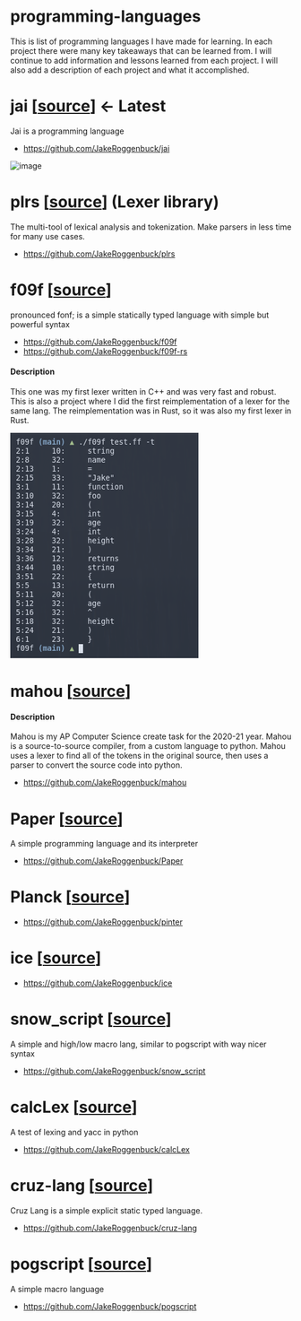 # programming-languages
This is list of programming languages I have made for learning. In each project there were many key takeaways that can be learned from. I will continue to add information and lessons learned from each project. I will also add a description of each project and what it accomplished.

# jai [[source](https://github.com/JakeRoggenbuck/jai)] <- Latest
Jai is a programming language
- https://github.com/JakeRoggenbuck/jai

![image](https://user-images.githubusercontent.com/35516367/130336716-99aa86e5-3f79-4081-b8fa-6a133ca90e87.png)

# plrs [[source](https://github.com/JakeRoggenbuck/plrs)] (Lexer library)
 The multi-tool of lexical analysis and tokenization. Make parsers in less time for many use cases. 
- https://github.com/JakeRoggenbuck/plrs

# f09f [[source](https://github.com/JakeRoggenbuck/f09f)]
pronounced fonf; is a simple statically typed language with simple but powerful syntax
- https://github.com/JakeRoggenbuck/f09f
- https://github.com/JakeRoggenbuck/f09f-rs

#### Description
This one was my first lexer written in C++ and was very fast and robust. This is also a project where I did the first reimplementation of a lexer for the same lang. The reimplementation was in Rust, so it was also my first lexer in Rust. 

![image](https://raw.githubusercontent.com/JakeRoggenbuck/f09f/main/f09f.png)

# mahou [[source](https://github.com/JakeRoggenbuck/mahou)]

#### Description
Mahou is my AP Computer Science create task for the 2020-21 year. Mahou is a source-to-source compiler, from a custom language to python.
Mahou uses a lexer to find all of the tokens in the original source, then uses a parser to convert the source code into python.
- https://github.com/JakeRoggenbuck/mahou

# Paper [[source](https://github.com/JakeRoggenbuck/Paper)]
A simple programming language and its interpreter
- https://github.com/JakeRoggenbuck/Paper

# Planck [[source](https://github.com/plancklang)]
- https://github.com/JakeRoggenbuck/pinter

# ice [[source](https://github.com/JakeRoggenbuck/ice)]
- https://github.com/JakeRoggenbuck/ice

# snow_script [[source](https://github.com/JakeRoggenbuck/snow_script)]
A simple and high/low macro lang, similar to pogscript with way nicer syntax
- https://github.com/JakeRoggenbuck/snow_script

# calcLex [[source](https://github.com/JakeRoggenbuck/calcLex)]
A test of lexing and yacc in python
- https://github.com/JakeRoggenbuck/calcLex

# cruz-lang [[source](https://github.com/JakeRoggenbuck/cruz-lang)]
Cruz Lang is a simple explicit static typed language.
- https://github.com/JakeRoggenbuck/cruz-lang

# pogscript [[source](https://github.com/JakeRoggenbuck/pogscript)]
A simple macro language
- https://github.com/JakeRoggenbuck/pogscript
